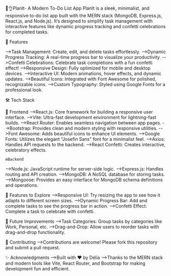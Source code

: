 📅👌PlanIt- A Modern To-Do List App
PlanIt is a sleek, minimalist, and responsive to-do list app built with the MERN stack (MongoDB, Express.js, React.js, and Node.js). It’s designed to simplify task management with interactive features like dynamic progress tracking and confetti celebrations for completed tasks.


🌟 Features

-->Task Management: Create, edit, and delete tasks effortlessly.
-->Dynamic Progress Tracking: A real-time progress bar to visualize your productivity.
-->Confetti Celebrations: Celebrate task completions with a fun confetti effect!
-->Responsive Design: Fully optimized for mobile and desktop devices.
-->Interactive UI: Modern animations, hover effects, and dynamic updates.
-->Beautiful Icons: Integrated with Font Awesome for polished, recognizable icons.
-->Custom Typography: Styled using Google Fonts for a professional look.



🛠️ Tech Stack

   🎨 Frontend
-->React.js: Core framework for building a responsive user interface.
-->Vite: Ultra-fast development environment for lightning-fast builds.
-->React Router: Enables seamless navigation between app pages.
-->Bootstrap: Provides clean and modern styling with responsive utilities.
-->Font Awesome: Adds beautiful icons to enhance UI elements.
-->Google Fonts: Utilizes the elegant "Josefin Sans" font for a minimalist feel.
-->Axios: Handles API requests to the backend.
-->React Confetti: Creates interactive, celebratory effects.


    ⚙️Backend
-->Node.js: JavaScript runtime for server-side logic.
-->Express.js: Handles routing and API creation.
-->MongoDB: A NoSQL database for storing tasks.
-->Mongoose: Provides an easy interface for MongoDB schema definitions and operations.


🎉 Features to Explore
-->Responsive UI: Try resizing the app to see how it adapts to different screen sizes.
-->Dynamic Progress Bar: Add and complete tasks to see the progress bar in action.
-->Confetti Effect: Complete a task to celebrate with confetti.

📖 Future Improvements
-->Task Categories: Group tasks by categories like Work, Personal, etc.
-->Drag-and-Drop: Allow users to reorder tasks with drag-and-drop functionality.


🤝 Contributing
-->Contributions are welcome! Please fork this repository and submit a pull request.

✨ Acknowledgments
-->Built with ❤️ by Délia
-->Thanks to the MERN stack and modern tools like Vite, React Router, and Bootstrap for making development fun and efficient.

